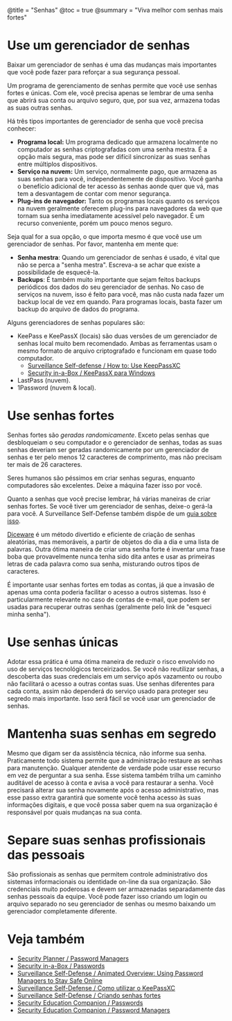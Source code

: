 @title = "Senhas"
@toc = true
@summary = "Viva melhor com senhas mais fortes"

# Use um gerenciador de senhas

Baixar um gerenciador de senhas é uma das mudanças mais importantes que você pode fazer para reforçar a sua segurança pessoal.

Um programa de gerenciamento de senhas permite que você use senhas fortes e únicas. Com ele, você precisa apenas se lembrar de uma senha que abrirá sua conta ou arquivo seguro, que, por sua vez, armazena todas as suas outras senhas.

Há três tipos importantes de gerenciador de senha que você precisa conhecer:

* **Programa local:** Um programa dedicado que armazena localmente no computador as senhas criptografadas com uma senha mestra. É a opção mais segura, mas pode ser difícil sincronizar as suas senhas entre múltiplos dispositivos.
* **Serviço na nuvem:** Um serviço, normalmente pago, que armazena as suas senhas para você, independentemente de dispositivo. Você ganha o benefício adicional de ter acesso às senhas aonde quer que vá, mas tem a desvantagem de contar com menor segurança.
* **Plug-ins de navegador:** Tanto os programas locais quanto os serviços na nuvem geralmente oferecem plug-ins para navegadores da web que tornam sua senha imediatamente acessível pelo navegador. É um recurso conveniente, porém um pouco menos seguro.

Seja qual for a sua opção, o que importa mesmo é que você use um gerenciador de senhas. Por favor, mantenha em mente que:

* **Senha mestra**: Quando um gerenciador de senhas é usado, é vital que não se perca a "senha mestra". Escreva-a se achar que existe a possibilidade de esquecê-la.
* **Backups**: É também muito importante que sejam feitos backups periódicos dos dados do seu gerenciador de senhas. No caso de serviços na nuvem, isso é feito para você, mas não custa nada fazer um backup local de vez em quando. Para programas locais, basta fazer um backup do arquivo de dados do programa.

Alguns gerenciadores de senhas populares são:

*  KeePass e KeePassX (locais) são duas versões de um gerenciador de senhas local muito bem recomendado. Ambas as ferramentas usam o mesmo formato de arquivo criptografado e funcionam em quase todo computador.
   * [Surveillance Self-defense / How to: Use KeepPassXC](https://ssd.eff.org/en/module/how-use-keepassxc)
   * [Security in-a-Box / KeePassX para Windows](https://securityinabox.org/pt/guide/keepassx/windows/)
* LastPass (nuvem).
* 1Password (nuvem & local).

# Use senhas fortes

Senhas fortes são *geradas randomicamente*. Exceto pelas senhas que desbloqueiam o seu computador e o gerenciador de senhas, todas as suas senhas deveriam ser geradas randomicamente por um gerenciador de senhas e ter pelo menos 12 caracteres de comprimento, mas não precisam ter mais de 26 caracteres.

Seres humanos são péssimos em criar senhas seguras, enquanto computadores são excelentes. Deixe a máquina fazer isso por você.

Quanto a senhas que você precise lembrar, há várias maneiras de criar senhas fortes. Se você tiver um gerenciador de senhas, deixe-o gerá-la para você. A Surveillance Self-Defense também dispõe de um [guia sobre  isso](https://ssd.eff.org/en/module/creating-strong-passwords).

[Diceware](http://world.std.com/~reinhold/diceware.html) é um método divertido e eficiente de criação de senhas aleatórias, mas memoráveis, a partir de objetos do dia a dia e uma lista de palavras. Outra ótima maneira de criar uma senha forte é inventar uma frase boba que provavelmente nunca tenha sido dita antes e usar as primeiras letras de cada palavra como sua senha, misturando outros tipos de caracteres.

É importante usar senhas fortes em todas as contas, já que a invasão de apenas uma conta poderia facilitar o acesso a outros sistemas. Isso é particularmente relevante no caso de contas de e-mail, que podem ser usadas para recuperar outras senhas (geralmente pelo link de "esqueci minha senha").

# Use senhas únicas

Adotar essa prática é uma ótima maneira de reduzir o risco envolvido no uso de serviços tecnológicos terceirizados. Se você não reutilizar senhas, a descoberta das suas credenciais em um serviço após vazamento ou roubo não facilitará o acesso a outras contas suas. Use senhas diferentes para cada conta, assim não dependerá do serviço usado para proteger seu segredo mais importante. Isso será fácil se você usar um gerenciador de senhas.

# Mantenha suas senhas em segredo

Mesmo que digam ser da assistência técnica, não informe sua senha. Praticamente todo sistema permite que a administração restaure as senhas para manutenção. Qualquer atendente de verdade pode usar esse recurso em vez de perguntar a sua senha. Esse sistema também trilha um caminho auditável de acesso à conta e avisa a você para restaurar a senha. Você precisará alterar sua senha novamente após o acesso administrativo, mas esse passo extra garantirá que somente você tenha acesso às suas informações digitais, e que você possa saber quem na sua organização é responsável por quais mudanças na sua conta.

# Separe suas senhas profissionais das pessoais

São profissionais as senhas que permitem controle administrativo dos sistemas informacionais ou identidade on-line da sua organização. São credenciais muito poderosas e devem ser armazenadas separadamente das senhas pessoais da equipe. Você pode fazer isso criando um login ou arquivo separado no seu gerenciador de senhas ou mesmo baixando um gerenciador completamente diferente.

# Veja também

* [Security Planner / Password Managers](https://securityplanner.org/#/tool/password-manager)
* [Security in-a-Box / Passwords](https://securityinabox.org/en/guide/passwords/)
* [Surveillance Self-Defense / Animated Overview: Using Password Managers to Stay Safe Online](https://ssd.eff.org/en/module/animated-overview-using-password-managers-stay-safe-online)
* [Surveillance Self-Defense / Como utilizar o KeePassXC](https://ssd.eff.org/pt-br/module/como-utilizar-o-keepassxc)
* [Surveillance Self-Defense / Criando senhas fortes](https://ssd.eff.org/pt-br/module/criando-senhas-fortes)
* [Security Education Companion / Passwords](https://sec.eff.org/topics/passwords)
* [Security Education Companion / Password Managers](https://sec.eff.org/topics/password-managers)
